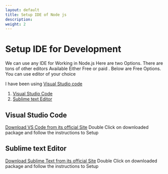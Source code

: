 ```yaml
---
layout: default
title: Setup IDE of Node js   
description: 
weight: 2
---
```

# Setup IDE for Development 

We can use any IDE for Working in Node.js Here are two Options. 
There are tons of other editors Available Either Free or paid . 
Below are Free Options. You can use editor of your choice 

I have been using [Visual Studio code](#visual-studio-code)

1. [Visual Studio Code](#visual-studio-code)
2. [Sublime text Editor](#sublime-text-editor)

## Visual Studio Code 
[Download VS Code from its official Site](https://code.visualstudio.com/)
Double Click on downloaded package and follow the instructions to Setup 

## Sublime text Editor 
[Download Sublime Text from its official Site](https://www.sublimetext.com/)
Double Click on downloaded package and follow the instructions to Setup 

